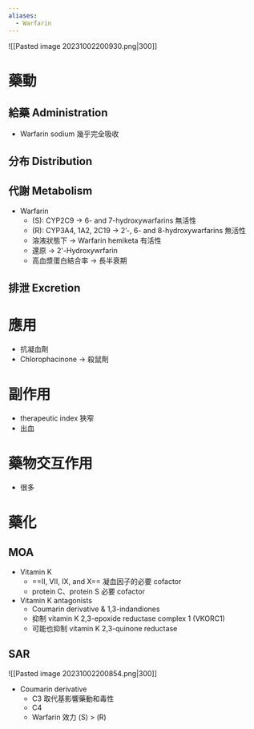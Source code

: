 ```yaml
---
aliases:
  - Warfarin
---
```


![[Pasted image 20231002200930.png|300]]
# 藥動
## 給藥 Administration
- Warfarin sodium 幾乎完全吸收
## 分布 Distribution
## 代謝 Metabolism
- Warfarin
	- (S): CYP2C9 $\rightarrow$ 6- and 7-hydroxywarfarins 無活性
	- (R): CYP3A4, 1A2, 2C19 $\rightarrow$ 2’-, 6- and 8-hydroxywarfarins 無活性
	- 溶液狀態下 $\rightarrow$ Warfarin hemiketa 有活性
	- 還原 $\rightarrow$ 2'-Hydroxywrfarin
	- 高血漿蛋白結合率 $\rightarrow$ 長半衰期
## 排泄 Excretion
# 應用
- 抗凝血劑
- Chlorophacinone $\rightarrow$ 殺鼠劑
# 副作用
- therapeutic index 狹窄
- 出血
# 藥物交互作用
- 很多
# 藥化
## MOA
- Vitamin K
	- ==II, VII, IX, and X== 凝血因子的必要 cofactor
	- protein C、protein S 必要 cofactor
- Vitamin K antagonists
	- Coumarin derivative & 1,3-indandiones
	- 抑制 vitamin K 2,3-epoxide reductase complex 1 (VKORC1)
	- 可能也抑制 vitamin K 2,3-quinone reductase
## SAR
![[Pasted image 20231002200854.png|300]]
- Coumarin derivative
	- C3 取代基影響藥動和毒性
	- C4
	- Warfarin 效力 (S) > (R)

